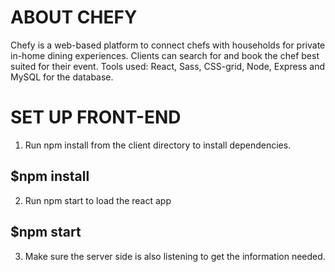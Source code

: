 # ABOUT CHEFY
Chefy is a web-based platform to connect chefs with households for private in-home dining experiences. Clients can search for and book the chef best suited for their event. Tools used: React, Sass, CSS-grid, Node, Express and MySQL for the database.
# SET UP FRONT-END

1. Run npm install from the client directory to install dependencies.
  ## $npm install
2. Run npm start to load the react app
## $npm start
3. Make sure the server side is also listening to get the information needed.